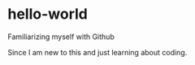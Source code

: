 # hello-world
Familiarizing myself with Github

Since I am new to this and just learning about coding.
